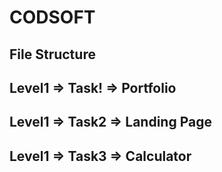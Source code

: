 # CODSOFT
## File Structure
## Level1 => Task! => Portfolio
## Level1 => Task2 => Landing Page
## Level1 => Task3 => Calculator
